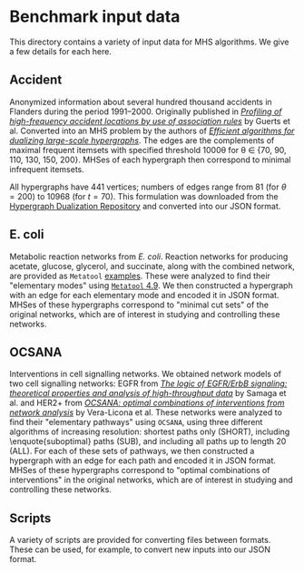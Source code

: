 # Benchmark input data
This directory contains a variety of input data for MHS algorithms.
We give a few details for each here.

## Accident
Anonymized information about several hundred thousand accidents in Flanders during the period 1991–2000.
Originally published in [_Profiling of high-frequency accident locations by use of association rules_][guerts] by Guerts et al.
Converted into an MHS problem by the authors of [_Efficient algorithms for dualizing large-scale hypergraphs_][murakami].
The edges are the complements of maximal frequent itemsets with specified threshold 1000θ for θ ∈ {70, 90, 110, 130, 150, 200}.
MHSes of each hypergraph then correspond to minimal infrequent itemsets.

All hypergraphs have 441 vertices; numbers of edges range from 81 (for $\theta = 200$) to 10968 (for $t = 70$).
This formulation was downloaded from the [Hypergraph Dualization Repository][hdr] and converted into our JSON format.

## E. coli
Metabolic reaction networks from *E. coli*.
Reaction networks for producing acetate, glucose, glycerol, and succinate, along with the combined network, are provided as `Metatool` [examples][ecoli].
These were analyzed to find their "elementary modes" using [`Metatool` 4.9][metatool].
We then constructed a hypergraph with an edge for each elementary mode and encoded it in JSON format.
MHSes of these hypergraphs correspond to "minimal cut sets" of the original networks, which are of interest in studying and controlling these networks.

## OCSANA
Interventions in cell signalling networks.
We obtained network models of two cell signalling networks: EGFR from [_The logic of EGFR/ErbB signaling: theoretical properties and analysis of high-throughput data_][samaga] by Samaga et al. and HER2+ from [_OCSANA: optimal combinations of interventions from network analysis_][veralicona] by Vera-Licona et al.
These networks were analyzed to find their "elementary pathways" using `OCSANA`, using three different algorithms of increasing resolution: shortest paths only (SHORT), including \enquote{suboptimal} paths (SUB), and including all paths up to length 20 (ALL).
For each of these sets of pathways, we then constructed a hypergraph with an edge for each path and encoded it in JSON format.
MHSes of these hypergraphs correspond to "optimal combinations of interventions" in the original networks, which are of interest in studying and controlling these networks.

## Scripts
A variety of scripts are provided for converting files between formats.
These can be used, for example, to convert new inputs into our JSON format.

[guerts]: //dx.doi.org/10.3141/1840-14
[murakami]: //doi.org/10.1016/j.dam.2014.01.012
[ecoli]: //pinguin.biologie.uni-jena.de/bioinformatik/networks/metatool/metatool5.0/ecoli_networks.html
[metatool]: //pinguin.biologie.uni-jena.de/bioinformatik/networks/metatool/new_metatool/new_metatool.html
[samaga]: //dx.doi.org/10.1371/journal.pcbi.1000438
[veralicona]: //dx.doi.org/10.1016/S0959-8049(12)71297-2

[hdr]: //research.nii.ac.jp/~uno/dualization.html
